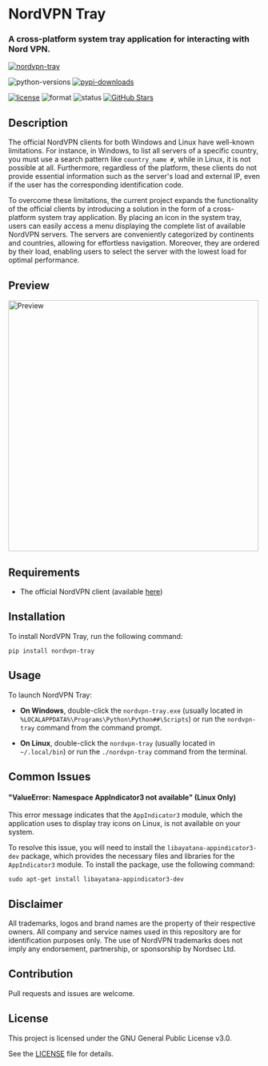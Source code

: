 # NordVPN Tray

### A cross-platform system tray application for interacting with Nord VPN.

[![nordvpn-tray](https://github.com/aviolaris/nordvpn-tray/assets/48277853/cb21498f-a2fd-4fed-ab6e-3da6a8cd1f3d)](https://github.com/aviolaris/nordvpn-tray)

![python-versions](https://img.shields.io/pypi/pyversions/nordvpn-tray)
[![pypi-downloads](https://img.shields.io/pypi/dm/nordvpn-tray.svg?color=blue&label=downloads&logo=pypi&logoColor=gold)](https://pypistats.org/packages/nordvpn-tray)

[![license](https://img.shields.io/pypi/l/nordvpn-tray?color=blueviolet)](https://github.com/aviolaris/nordvpn-tray/blob/master/LICENSE)
![format](https://img.shields.io/pypi/format/nordvpn-tray?color=blueviolet)
![status](https://img.shields.io/pypi/status/nordvpn-tray?color=blue)
[![GitHub Stars](https://img.shields.io/github/stars/aviolaris/nordvpn-tray?color=blue&logo=github&logoColor=white)](https://github.com/aviolaris/nordvpn-tray/stargazers)

## Description

The official NordVPN clients for both Windows and Linux have well-known limitations. For instance, in Windows, to list
all servers of a specific country, you must use a search pattern like ```country_name #```, while in Linux, it is not
possible at all. Furthermore, regardless of the platform, these clients do not provide essential information such as the
server's load and external IP, even if the user has the corresponding identification code.

To overcome these limitations, the current project expands the functionality of the official clients by introducing a
solution in the form of a cross-platform system tray application. By placing an icon in the system tray, users can
easily access a menu displaying the complete list of available NordVPN servers. The servers are conveniently categorized
by continents and countries, allowing for effortless navigation. Moreover, they are ordered by their load, enabling
users to select the server with the lowest load for optimal performance.

## Preview

<img src="https://github.com/aviolaris/nordvpn-tray/assets/48277853/b4458286-efa2-4e0d-99e2-948d8df8aca8" alt="Preview" width="500">

## Requirements

- The official NordVPN client (available [here](https://nordvpn.com/download/))

## Installation

To install NordVPN Tray, run the following command:

    pip install nordvpn-tray

## Usage

To launch NordVPN Tray:

- **On Windows**, double-click the `nordvpn-tray.exe` (usually located
  in `%LOCALAPPDATA%\Programs\Python\Python##\Scripts`) or run the `nordvpn-tray` command from the command prompt.


- **On Linux**, double-click the `nordvpn-tray` (usually located in `~/.local/bin`) or run the `./nordvpn-tray` command
  from the terminal.

## Common Issues

#### "ValueError: Namespace AppIndicator3 not available" (Linux Only)

This error message indicates that the `AppIndicator3` module, which the application uses to display tray icons on Linux,
is not available on your system.

To resolve this issue, you will need to install the `libayatana-appindicator3-dev` package, which provides the necessary
files and libraries for the `AppIndicator3` module. To install the package, use the following command:

    sudo apt-get install libayatana-appindicator3-dev

## Disclaimer

All trademarks, logos and brand names are the property of their respective owners. All company and service names used in
this repository are for identification purposes only. The use of NordVPN trademarks does not imply any endorsement,
partnership, or sponsorship by Nordsec Ltd.

## Contribution

Pull requests and issues are welcome.

## License

This project is licensed under the GNU General Public License v3.0.

See the [LICENSE](https://github.com/aviolaris/nordvpn-tray/blob/main/LICENSE) file for details.